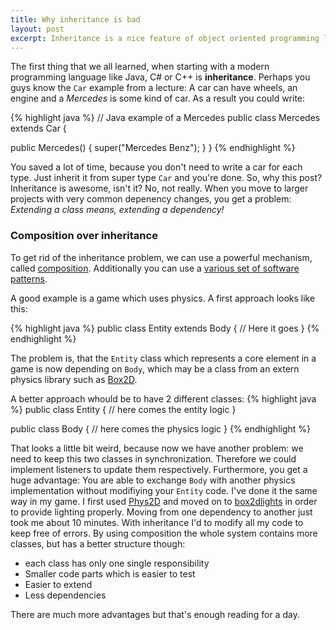 ```yaml
---
title: Why inheritance is bad
layout: post
excerpt: Inheritance is a nice feature of object oriented programming languages. I tell you, why it is not a life preserver.
---
```


The first thing that we all learned, when starting with a modern programming language like Java, C# or C++ is **inheritance**. Perhaps you guys know the ```Car``` example from a lecture: A car can have wheels, an engine and a *Mercedes* is some kind of car. As a result you could write:

{% highlight java %}
// Java example of a Mercedes
public class Mercedes extends Car {

   public Mercedes() {
      super("Mercedes Benz");
   }
}
{% endhighlight %}

You saved a lot of time, because you don't need to write a car for each type. Just inherit it from super type ```Car``` and you're done. So, why this post? Inheritance is awesome, isn't it? No, not really. When you move to larger projects with very common depenency changes, you get a problem: *Extending a class means, extending a dependency!*

### Composition over inheritance

To get rid of the inheritance problem, we can use a powerful mechanism, called [composition](http://en.wikipedia.org/wiki/Composition_over_inheritance). Additionally you can use a [various set of software patterns](http://en.wikipedia.org/wiki/Software_design_pattern).

A good example is a game which uses physics. A first approach looks like this:

{% highlight java %}
public class Entity extends Body {
   // Here it goes
}
{% endhighlight %}

The problem is, that the ```Entity``` class which represents a core element in a game is now depending on ```Body```, which may be a class from an extern physics library such as [Box2D](http://box2d.org/).

A better approach whould be to have 2 different classes:
{% highlight java %}
public class Entity {
   // here comes the entity logic
}

public class Body {
   // here comes the physics logic
}
{% endhighlight %}

That looks a little bit weird, because now we have another problem: we need to keep this two classes in synchronization. Therefore we could implement listeners to update them respectively. Furthermore, you get a huge advantage: You are able to exchange ```Body``` with another physics implementation without modifiying your ```Entity``` code. I've done it the same way in my game. I first used [Phys2D](https://code.google.com/p/phys2d/) and moved on to [box2dlights](https://code.google.com/p/box2dlights/) in order to provide lighting properly. Moving from one dependency to another just took me about 10 minutes. With inheritance I'd to modify all my code to keep free of errors. By using composition the whole system contains more classes, but has a better structure though:

 * each class has only one single responsibility
 * Smaller code parts which is easier to test
 * Easier to extend
 * Less dependencies

There are much more advantages but that's enough reading for a day.


